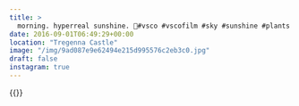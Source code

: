 ```yaml
---
title: >
  morning. hyperreal sunshine. 🌲#vsco #vscofilm #sky #sunshine #plants #cornwall #travel
date: 2016-09-01T06:49:29+00:00
location: "Tregenna Castle"
image: "/img/9ad087e9e62494e215d995576c2eb3c0.jpg"
draft: false
instagram: true
---
```


{{<photo src="/img/9ad087e9e62494e215d995576c2eb3c0.jpg">}}
